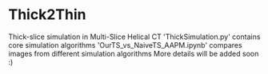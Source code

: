 # Thick2Thin
Thick-slice simulation in Multi-Slice Helical CT
'ThickSimulation.py' contains core simulation algorithms
'OurTS_vs_NaiveTS_AAPM.ipynb' compares images from different simulation algorithms
More details will be added soon :)
